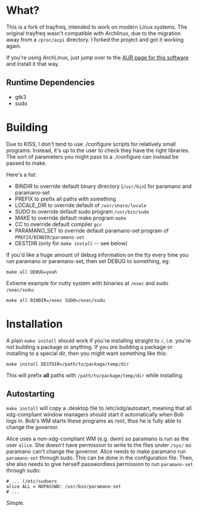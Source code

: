 What?
=====

This is a fork of trayfreq, intended to work on modern Linux systems.
The original trayfreq wasn't compatible with Archlinux, due to the migration away from a `/proc/acpi` directory.
I forked the project and got it working again.

If you're using ArchLinux, just jump over to the [AUR page for this software](https://aur.archlinux.org/packages/trayfreq-archlinux) and install it that way.

Runtime Dependencies
--------------------

* gtk3
* sudo

Building
========
Due to KISS, I don't tend to use ./configure scripts for relatively small programs.
Instead, it's up to the user to check they have the right libraries.
The sort of parameters you might pass to a ./configure can instead be passed to make.

Here's a list:

* BINDIR to override default binary directory (`/usr/bin`) for paramano and paramano-set
* PREFIX to prefix all paths with something
* LOCALE_DIR to override default of `/usr/share/locale`
* SUDO to override default sudo program `/usr/bin/sudo`
* MAKE to override default make program `make`
* CC to override default compiler `gcc`
* PARAMANO_SET to override default paramano-set program of `PREFIX/BINDIR/paramano-set`
* DESTDIR (only for `make install` -- see below)

If you'd like a huge amount of debug information on the tty every time you run paramano or paramano-set, then set DEBUG to something, eg:

	make all DEBUG=yeah


Extreme example for nutty system with binaries at `/exec` and sudo `/exec/sodu`:

	make all BINDIR=/exec SUDO=/exec/sodu


Installation
============
A plain `make install` should work if you're installing straight to `/`, i.e. you're not building a package or anything.
If you *are* building a package or installing to a special dir, then you might want something like this:

	make install DESTDIR=/path/to/package/temp/dir

This will prefix **all** paths with `/path/to/package/temp/dir` while installing.

Autostarting
------------
`make install` will copy a .desktop file to /etc/xdg/autostart, meaning that all xdg-compliant window managers should start it automatically when Bob logs in.
Bob's WM starts these programs as root, thus he is fully able to change the governor.

Alice uses a non-xdg-compliant WM (e.g. dwm)  so paramano is run as the user `alice`.
She doesn't have permission to write to the files under `/sys/` so paramano can't change the governor.
Alice needs to make paramano run `paramano-set` through sudo.
This can be done in the configuration file.
Then, she also needs to give herself passwordless permission to run `paramano-set` through sudo:


    # ... (/etc/sudoers
	alice ALL = NOPASSWD: /usr/bin/paramano-set
	# ...

Simple.

